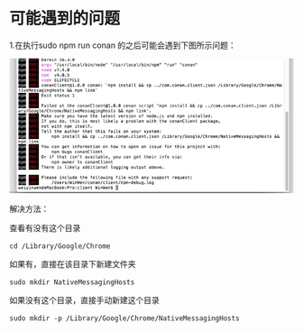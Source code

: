 # 可能遇到的问题

1.在执行sudo npm run conan 的之后可能会遇到下图所示问题：

![](/assets/报错1.png)

解决方法：

查看有没有这个目录

    cd /Library/Google/Chrome

如果有，直接在该目录下新建文件夹

```
sudo mkdir NativeMessagingHosts
```

如果没有这个目录，直接手动新建这个目录

```
sudo mkdir -p /Library/Google/Chrome/NativeMessagingHosts
```



